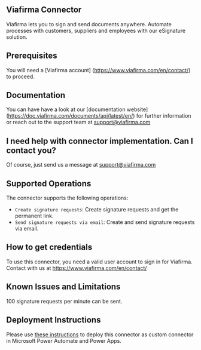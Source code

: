 ## Viafirma Connector
Viafirma lets you to sign and send documents anywhere. Automate processes with customers, suppliers and employees with our eSignature solution.

## Prerequisites
You will need a [Viafirma account] (https://www.viafirma.com/en/contact/) to proceed.

## Documentation 
You can have have a look at our [documentation website] (https://doc.viafirma.com/documents/api/latest/en/) for further information or reach out to the support team at support@viafirma.com

## I need help with connector implementation. Can I contact you?
Of course, just send us a message at support@viafirma.com

## Supported Operations
The connector supports the following operations:
* `Create signature requests`: Create signature requests and get the permanent link.
* `Send signature requests via email`: Create and send signature requests via email.

## How to get credentials
To use this connector, you need a valid user account to sign in for Viafirma. Contact with us at https://www.viafirma.com/en/contact/ 

## Known Issues and Limitations
100 signature requests per minute can be sent.

## Deployment Instructions
Please use [these instructions](https://docs.microsoft.com/en-us/connectors/custom-connectors/paconn-cli) to deploy this connector as custom connector in Microsoft Power Automate and Power Apps.